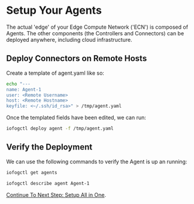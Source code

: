 # Setup Your Agents

The actual 'edge' of your Edge Compute Network ('ECN') is composed of Agents. The other components (the Controllers and Connectors) can be deployed anywhere, including cloud infrastructure.

## Deploy Connectors on Remote Hosts

Create a template of agent.yaml like so:

```bash
echo "---
name: Agent-1
user: <Remote Username>
host: <Remote Hostname>
keyfile: <~/.ssh/id_rsa>" > /tmp/agent.yaml
```

Once the templated fields have been edited, we can run:

```bash
iofogctl deploy agent -f /tmp/agent.yaml
```

## Verify the Deployment

We can use the following commands to verify the Agent is up an running:

```bash
iofogctl get agents
```

```bash
iofogctl describe agent Agent-1
```

[Continue To Next Step: Setup All in One](setup-all-in-one.html).